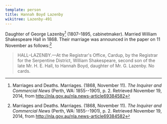 ```yaml
---
template: person
title: Hannah Boyd Lazenby
wikitree: Lazenby-491
---
```


Daughter of George Lazenby[^HBLMarriageNotice] (1807–1895, cabinetmaker).
Married William Shakespeare Hall in 1868.
Their marriage was announced in the paper on 11 November as follows:[^HBLMarriageNotice]

> HALL–LAZENBY.—At the Registrar's Office, Cardup, by the Registrar for the Serpentine District, William Shakespeare,
> second son of the late Mr. H. E. Hall, to Hannah Boyd, daughter of Mr. G. Lazenby. No cards.

[^HBLMarriageNotice]:
	Marriages and Deaths. Marriages. (1868, November 11).
	*The Inquirer and Commercial News* (Perth, WA: 1855--1901), p. 2.
	Retrieved November 19, 2014, from http://nla.gov.au/nla.news-article69384582
